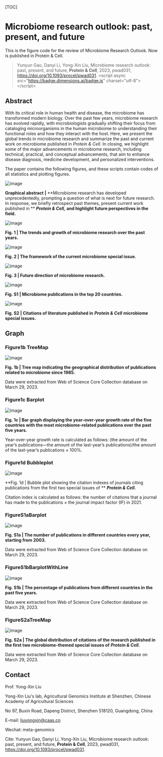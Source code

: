 [TOC]

# Microbiome research outlook: past, present, and future

This is the figure code for the review of Microbiome Research Outlook. Now is published in Protein & Cell.

> Yunyun Gao, Danyi Li, Yong-Xin Liu, Microbiome research outlook: past, present, and future, **Protein & Cell**, 2023, pwad031, <https://doi.org/10.1093/procel/pwad031>. <span></span>\<script async src="<https://badge.dimensions.ai/badge.js>" charset="utf-8">\</script>

## Abstract

With its critical role in human health and disease, the microbiome has transformed modern biology. Over the past few years, microbiome research has evolved rapidly, with microbiologists gradually shifting their focus from cataloging microorganisms in the human microbiome to understanding their functional roles and how they interact with the host. Here, we present the global trends in microbiome research and summarize the past and current work on microbiome published in *Protein & Cell*. In closing, we highlight some of the major advancements in microbiome research, including technical, practical, and conceptual advancements, that aim to enhance disease diagnosis, medicine development, and personalized interventions.

The paper contains the following figures, and these scripts contain codes of all statistics and plotting figures.

![image](https://github.com/YunyunGao374/ProteinCell2023MicrobiomeReview/blob/main/FiguresInProteinCell2023MicrobiomeReview/graphical%20abstract.jpg "image")

**Graphical abstract** **|** **Microbiome research has developed unprecedentedly, prompting a question of what is next for future research. In response, we briefly retrospect past themes, present current work published in ** ***Protein & Cell,*** **and highlight future perspectives in the field.**

![image](https://github.com/YunyunGao374/ProteinCell2023MicrobiomeReview/blob/main/FiguresInProteinCell2023MicrobiomeReview/figure1.jpg)

**Fig. 1 | The trends and growth of microbiome research over the past years.**

![image](https://github.com/YunyunGao374/ProteinCell2023MicrobiomeReview/blob/main/FiguresInProteinCell2023MicrobiomeReview/figure2.jpg)

**Fig. 2 | The framework of the current microbiome special issue.**

![image](https://github.com/YunyunGao374/ProteinCell2023MicrobiomeReview/blob/main/FiguresInProteinCell2023MicrobiomeReview/figure3.jpg)

**Fig. 3 | Future direction of microbiome research.**

![image](https://github.com/YunyunGao374/ProteinCell2023MicrobiomeReview/blob/main/FiguresInProteinCell2023MicrobiomeReview/figure%20S1.jpg "image")

**Fig. S1 | Microbiome publications in the top 20 countries.**

![image](https://github.com/YunyunGao374/ProteinCell2023MicrobiomeReview/blob/main/FiguresInProteinCell2023MicrobiomeReview/figure%20S2.jpg "image")

**Fig. S2 | Citations of literature published in** ***Protein & Cell*** **microbiome special issues.**

## Graph
### Figure1b TreeMap

![image](https://github.com/YunyunGao374/ProteinCell2023MicrobiomeReview/blob/main/Figure1bTreeMap/Figure1BTreeMap.jpg "image")

**Fig. 1b | Tree map indicating the geographical distribution of publications related to microbiome since 1985.**

Data were extracted from Web of Science Core Collection database on March 29, 2023.

### Figure1c Barplot

![image](https://github.com/YunyunGao374/ProteinCell2023MicrobiomeReview/blob/main/Figure1cBarplot/Figure1cBarplot.jpg "image")

**Fig. 1c | Bar graph displaying the year-over-year growth rate of the five countries with the most microbiome-related publications over the past five years.**

Year-over-year growth rate is calculated as follows: (the amount of the year’s publications—the amount of the last-year’s publications)/the amount of the last-year’s publications × 100%.

### Figure1d Bubbleplot

![image](https://github.com/YunyunGao374/ProteinCell2023MicrobiomeReview/blob/main/Figure1dBubbleplot/Figure1dBubbleplot.jpg "image")

**Fig. 1d | Bubble plot showing the citation indexes of journals citing publications from the first two special issues of ** ***Protein & Cell.***

Citation index is calculated as follows: the number of citations that a journal has made to the publications × the journal impact factor (IF) in 2021.

### FigureS1aBarplot

![image](https://github.com/YunyunGao374/ProteinCell2023MicrobiomeReview/blob/main/FigureS1aBarplot/FigureS1aBarplot.jpg "image")

**Fig. S1a | The number of publications in different countries every year, starting from 2003.**

Data were extracted from Web of Science Core Collection database on March 29, 2023.

### FigureS1bBarplotWithLine

![image](https://github.com/YunyunGao374/ProteinCell2023MicrobiomeReview/blob/main/FigureS1bBarplotWithLine/FigureS1bBarplotWithLine.jpg "image")

**Fig. S1b | The percentage of publications from different countries in the past five years.**

Data were extracted from Web of Science Core Collection database on March 29, 2023.

### FigureS2aTreeMap

![image](https://github.com/YunyunGao374/ProteinCell2023MicrobiomeReview/blob/main/FigureS2aTreeMap/FigureS2ATreeMap.jpg "image")

**Fig. S2a | The global distribution of citations of the research published in the first two microbiome-themed special issues of** ***Protein & Cell.***

Data were extracted from Web of Science Core Collection database on March 29, 2023.


## Contact

Prof. Yong-Xin Liu

Yong-Xin Liu's lab, Agricultural Genomics Institute at Shenzhen, Chinese Academy of Agricultural Sciences

No 97, Buxin Road, Dapeng District, Shenzhen 518120, Guangdong, China

E-mail: <liuyongxin@caas.cn>

Wechat: meta-genomics

Cite: Yunyun Gao, Danyi Li, Yong-Xin Liu, Microbiome research outlook: past, present, and future, **Protein & Cell**, 2023, pwad031, <https://doi.org/10.1093/procel/pwad031>.
